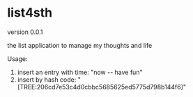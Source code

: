 list4sth
========

version 0.0.1

the list application to manage my thoughts and life

Usage:
1. insert an entry with time: "now -- have fun"
2. insert by hash code: "[TREE:206cd7e53c4d0cbbc5685625ed5775d798b144f6]"

